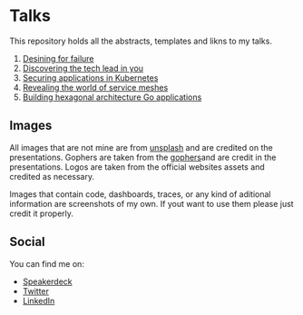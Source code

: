 # Talks

This repository holds all the abstracts, templates and likns to my talks.

1. [Desining for failure](talks/designing-for-failure)
2. [Discovering the tech lead in you](talks/discovering-the-tech-lead-in-you)
3. [Securing applications in Kubernetes](talks/securing-applications-in-kubernetes)
4. [Revealing the world of service meshes](talks/revealing-the-world-of-service-meshes)
5. [Building hexagonal architecture Go applications](talks/hexagonal-architecture)

## Images

All images that are not mine are from [unsplash](https://unsplash.com) and are credited on the presentations. Gophers are taken from the [gophers](https://github.com/ashleymcnamara/)and are credit in the presentations. Logos are taken from the official websites assets and credited as necessary. 

Images that contain code, dashboards, traces, or any kind of aditional information are screenshots of my own. If yout want to use them please just credit it properly.

## Social

You can find me on:

- [Speakerdeck](https://speakerdeck.com/italolelis)
- [Twitter](https://twitter.com/italolelis)
- [LinkedIn](https://www.linkedin.com/in/italolelis)
